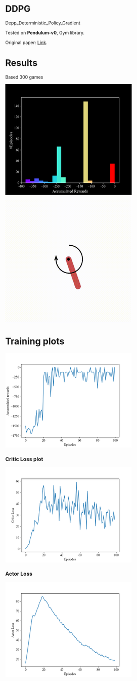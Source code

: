 # DDPG
Depp_Deterministic_Policy_Gradient

Tested on **Pendulum-v0**, Gym library.

Original paper: 
[Link](https://arxiv.org/abs/1509.02971).

# Results 
Based 300 games

<img src="images/Histogram.png" width="400" height="350">
<img src="images/vid1.gif" width="400" height="400">

# Training plots
<!---
your comment goes here ![IMAGE_DESCRIPTION](plots/Training.PNG)
and here ![IMAGE_DESCRIPTION](plots/Histogram.png)
![Alt Text](plots/gif.gif)
-->
<img src="images/Figure_3.png" width="400" height="300">

### Critic Loss plot
<img src="images/Figure_1.png" width="400" height="300">

### Actor Loss 
<img src="images/Figure_2.png" width="400" height="300">




